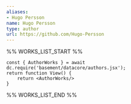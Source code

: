 ```yaml
---
aliases:
- Hugo Persson
name: Hugo Persson
type: author
url: https://github.com/Hugo-Persson
---
```



%% WORKS_LIST_START %%

```datacorejsx
const { AuthorWorks } = await dc.require('basement/datacore/authors.jsx');
return function View() {
    return <AuthorWorks/>
}
```
%% WORKS_LIST_END %%